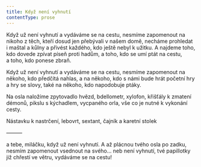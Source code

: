 ```yaml
---
title: Když není vyhnutí
contentType: prose
---
```


<section>

Když už není vyhnutí a vydáváme se na cestu, nesmíme zapomenout na nikoho z těch, kteří dosud jen přebývali v našem domě, necháme prohledat i maštal a kůlny a přivést každého, kdo ještě nebyl k užitku. A najdeme toho, kdo dovede zpívat píseň proti hadům, a toho, kdo se umí ptát na cestu, a toho, kdo ponese zbraň.

</section>

<section>

Když už není vyhnutí a vydáváme se na cestu, nesmíme zapomenout na někoho, kdo předčítá nahlas, a na někoho, kdo s námi bude hrát početní hry a hry se slovy, také na někoho, kdo napodobuje ptáky.

</section>

<section>

Na osla naložíme zpytovadlo hvězd, bdellometr, xylofon, křišťály k zmatení démonů, pikslu s kýchadlem, vycpaného orla, vše co je nutné k vykonání cesty.

</section>

<section>

Nástavku k nastrčení, lebovrt, sextant, čajník a karetní stolek

</section>

<section>

———

</section>

<section>

a tebe, miláčku, když už není vyhnutí. A až plácnou tvého osla po zadku, nesmím zapomenout vsednout na svého… neb není vyhnutí, tvé papillotky již chřestí ve větru, vydáváme se na cestu!

</section>
